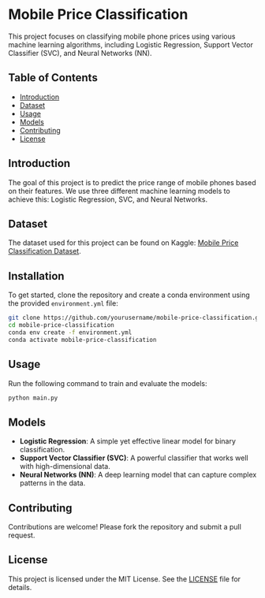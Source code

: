 # Mobile Price Classification

This project focuses on classifying mobile phone prices using various machine learning algorithms, including Logistic Regression, Support Vector Classifier (SVC), and Neural Networks (NN).

## Table of Contents
- [Introduction](#introduction)
- [Dataset](#dataset)
- [Usage](#usage)
- [Models](#models)
- [Contributing](#contributing)
- [License](#license)

## Introduction
The goal of this project is to predict the price range of mobile phones based on their features. We use three different machine learning models to achieve this: Logistic Regression, SVC, and Neural Networks.

## Dataset
The dataset used for this project can be found on Kaggle: [Mobile Price Classification Dataset](https://www.kaggle.com/datasets/iabhishekofficial/mobile-price-classification).

## Installation
To get started, clone the repository and create a conda environment using the provided `environment.yml` file:

```bash
git clone https://github.com/yourusername/mobile-price-classification.git
cd mobile-price-classification
conda env create -f environment.yml
conda activate mobile-price-classification
```

## Usage
Run the following command to train and evaluate the models:

```bash
python main.py
```

## Models
- **Logistic Regression**: A simple yet effective linear model for binary classification.
- **Support Vector Classifier (SVC)**: A powerful classifier that works well with high-dimensional data.
- **Neural Networks (NN)**: A deep learning model that can capture complex patterns in the data.

## Contributing
Contributions are welcome! Please fork the repository and submit a pull request.

## License
This project is licensed under the MIT License. See the [LICENSE](LICENSE) file for details.